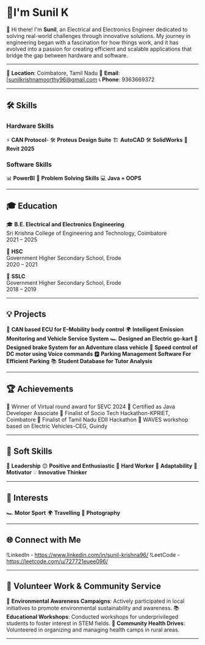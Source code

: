 # 🌟I'm Sunil K 

👋 Hi there! I'm **Sunil**, an Electrical and Electronics Engineer dedicated to solving real-world challenges through innovative solutions. My journey in engineering began with a fascination for how things work, and it has evolved into a passion for creating efficient and scalable applications that bridge the gap between hardware and software.

---
📍 **Location**: Coimbatore, Tamil Nadu
📧 **Email**: [sunilkrishnamoorthy96@gmail.com
📞 **Phone**: 9363669372

---

## 🛠️ Skills

### Hardware Skills
⚡ **CAN Protocol**-
🛠️ **Proteus Design Suite**
🏗️ **AutoCAD**
🛠️ **SolidWorks**
🏢 **Revit 2025**

### Software Skills
📊 **PowerBI**
🧩 **Problem Solving Skills**
💻 **Java + OOPS**

---

## 🎓 Education

🎓 **B.E. Electrical and Electronics Engineering**  
  Sri Krishna College of Engineering and Technology, Coimbatore  
  2021 – 2025

🏫 **HSC**  
  Government Higher Secondary School, Erode  
  2020 – 2021

🏫 **SSLC**  
  Government Higher Secondary School, Erode  
  2018 – 2019

---

## 💡 Projects

🚗 **CAN based ECU for E-Mobility body control**
🌍 **Intelligent Emission Monitoring and Vehicle Service System**
🏎️ **Designed an Electric go-kart**
🚙 **Designed brake System for an Adventure class vehicle**
🎤 **Speed control of DC motor using Voice commands**
🅿️ **Parking Management Software For Efficient Parking**
📚 **Student Database for Tutor Analysis**

---

## 🏆 Achievements

🥇 Winner of Virtual round award for SEVC 2024
📜 Certified as Java Developer Associate
🏅 Finalist of Socio Tech Hackathon-KPRIET, Coimbatore
🏅 Finalist of Tamil Nadu EDII Hackathon
🌟 WAVES workshop based on Electric Vehicles-CEG, Guindy

---

## 🌟 Soft Skills

🧠 **Leadership**
😊 **Positive and Enthusiastic**
💪 **Hard Worker**
🌱 **Adaptability**
🎯 **Motivator**
💡 **Innovative Thinker**

---

## 🎯 Interests

🏎️ **Motor Sport**
🌍 **Travelling**
📸 **Photography**

---

## 🌐 Connect with Me

!LinkedIn - https://www.linkedin.com/in/sunil-krishna96/
!LeetCode - https://leetcode.com/u/727721euee096/

---

## 🤝 Volunteer Work & Community Service

🌱 **Environmental Awareness Campaigns**: Actively participated in local initiatives to promote environmental sustainability and awareness.
📚 **Educational Workshops**: Conducted workshops for underprivileged students to foster interest in STEM fields.
🏥 **Community Health Drives**: Volunteered in organizing and managing health camps in rural areas.

---
